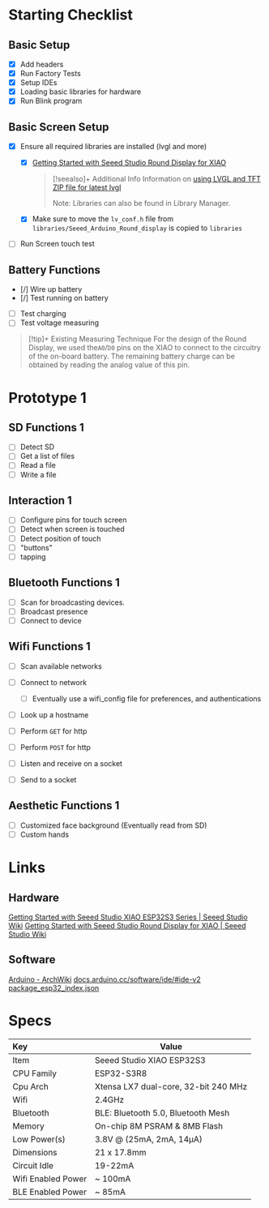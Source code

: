 # Starting Checklist

## Basic Setup

- [x] Add headers
- [x] Run Factory Tests
- [x] Setup IDEs
- [x] Loading basic libraries for hardware
- [x] Run Blink program

## Basic Screen Setup

- [x] Ensure all required libraries are installed (lvgl and more)
	- [x] [Getting Started with Seeed Studio Round Display for XIAO](https://wiki.seeedstudio.com/get_start_round_display/#step-3-configure-the-arduino-ide-for-the-xiao-you-are-using)
		> [!seealso]+ Additional Info
		> Information on [using LVGL and TFT](https://wiki.seeedstudio.com/using_lvgl_and_tft_on_round_display#common-interfaces-for-lvgl-library)
		> [ZIP file for latest lvgl](https://github.com/lvgl/lvgl/archive/refs/heads/master.zip)
		> 
		> Note: Libraries can also be found in Library Manager.
		
	- [x] Make sure to move the `lv_conf.h` file from `libraries/Seeed_Arduino_Round_display` is copied to `libraries`
- [ ] Run Screen touch test

## Battery Functions

- [/] Wire up battery
- [/] Test running on battery
- [ ] Test charging
- [ ] Test voltage measuring

> [!tip]+ Existing Measuring Technique
> For the design of the Round Display, we used the`A0`/`D0` pins on the XIAO to connect to the circuitry of the on-board battery. The remaining battery charge can be obtained by reading the analog value of this pin.

# Prototype 1

## SD Functions 1

- [ ] Detect SD
- [ ] Get a list of files
- [ ] Read a file
- [ ] Write a file

## Interaction 1

- [ ] Configure pins for touch screen
- [ ] Detect when screen is touched
- [ ] Detect position of touch
- [ ] "buttons"
- [ ] tapping

## Bluetooth Functions 1

- [ ] Scan for broadcasting devices.
- [ ] Broadcast presence
- [ ] Connect to device

## Wifi Functions 1

- [ ] Scan available networks
- [ ] Connect to network
	- [ ] Eventually use a wifi_config file for preferences, and authentications
- [ ] Look up a hostname
- [ ] Perform `GET` for http
- [ ] Perform `POST` for http
- [ ] Listen and receive on a socket
- [ ] Send to a socket
	

## Aesthetic Functions 1

- [ ] Customized face background (Eventually read from SD)
- [ ] Custom hands

# Links

## Hardware

[Getting Started with Seeed Studio XIAO ESP32S3 Series | Seeed Studio Wiki](https://wiki.seeedstudio.com/xiao_esp32s3_getting_started/)
[Getting Started with Seeed Studio Round Display for XIAO | Seeed Studio Wiki](https://wiki.seeedstudio.com/get_start_round_display/)

## Software

[Arduino - ArchWiki](https://wiki.archlinux.org/title/Arduino)
[docs.arduino.cc/software/ide/#ide-v2](https://docs.arduino.cc/software/ide/#ide-v2)
[package\_esp32\_index.json](https://raw.githubusercontent.com/espressif/arduino-esp32/gh-pages/package_esp32_index.json)

# Specs

| Key                | Value                                |
|:----------------- | ------------------------------------ |
| Item               | Seeed Studio XIAO ESP32S3            |
| CPU Family         | ESP32-S3R8                           |
| Cpu Arch           | Xtensa LX7 dual-core, 32-bit 240 MHz |
| Wifi               | 2.4GHz                               |
| Bluetooth          | BLE: Bluetooth 5.0, Bluetooth Mesh   |
| Memory             | On-chip 8M PSRAM & 8MB Flash         |
| Low Power(s)       | 3.8V @ (25mA, 2mA, 14µA)             |
| Dimensions         | 21 x 17.8mm                          |
| Circuit Idle       | 19-22mA                              |
| Wifi Enabled Power | ~ 100mA                              |
| BLE Enabled Power  | ~ 85mA                               |
